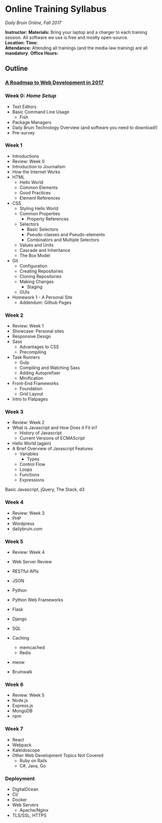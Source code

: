 # Online Training Syllabus

*Daily Bruin Online, Fall 2017*

**Instructor:**
**Materials:** Bring your laptop and a charger to each training session. All software we use is free and mostly open-source.    
**Location:**
**Time:**     
**Attendance:** Attending all trainings (and the media-law training) are all **mandatory**.
**Office Hours:**

## Outline

### [A Roadmap to Web Development in 2017](https://github.com/kamranahmedse/developer-roadmap)

### Week 0: *Home Setup*
- Text Editors
- Basic Command Line Usage
  - Fish
- Package Managers
- Daily Bruin Technology Overview (and software you need to download!)
- Pre-survey

### Week 1
- Introductions
- Review: Week 0
- Introduction to Journalism
- How the Internet Works
- HTML
  - Hello World
  - Common Elements
  - Good Practices
  - Element References
- CSS
  - Styling Hello World
  - Common Properties
    - Property References
  - Selectors
    - Basic Selectors
    - Pseudo-classes and Pseudo-elements
    - Combinators and Multiple Selectors
  - Values and Units
  - Cascade and Inheritance
  - The Box Model
- Git
  - Configuration
  - Creating Repositories
  - Cloning Repositories
  - Making Changes
    - Staging
  - GUIs
- Homework 1 - A Personal Site
  - Addendum: Github Pages

### Week 2
- Review: Week 1
- Showcase: Personal sites
- Responsive Design
- Sass
  - Advantages to CSS
  - Precompiling
- Task Runners
  - Gulp
  - Compiling and Watching Sass
  - Adding Autoprefixer
  - Minification
- Front-End Frameworks
  - Foundation
  - Grid Layout
- Intro to Flatpages

### Week 3
- Review: Week 2
- What is Javascript and How Does it Fit in?
  - History of Javascript
  - Current Versions of ECMAScript
- Hello World (again)
- A Brief Overview of Javascript Features
  - Variables
    - Types
  - Control Flow
  - Loops
  - Functions
  - Expressions

Basic Javascript, jQuery, The Stack, d3

### Week 4
- Review: Week 3
- PHP
- Wordpress
- dailybruin.com

### Week 5
- Review: Week 4
- Web Server Review
- RESTful APIs
- JSON
- Python
- Python Web Frameworks
- Flask
- Django
- SQL
- Caching
  - memcached
  - Redis
- meow

- Bruinwalk


### Week 6
- Review: Week 5
- Node.js
- Express.js
- MongoDB
- npm

### Week 7
- React
- Webpack
- Kaleidoscope
- Other Web Development Topics Not Covered
  - Ruby on Rails
  - C#, Java, Go


### Deployment
- DigitalOcean
- CI/
- Docker
- Web Servers
  - Apache/Nginx
- TLS/SSL, HTTPS
